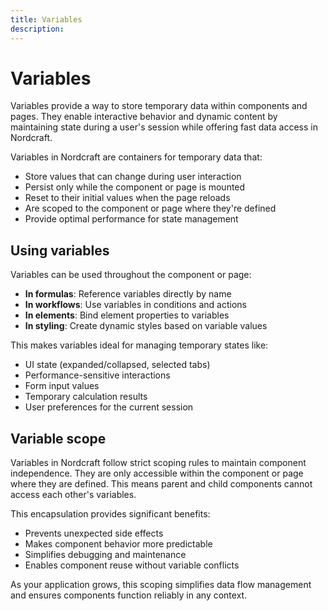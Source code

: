 ```yaml
---
title: Variables
description:
---
```


# Variables
Variables provide a way to store temporary data within components and pages. They enable interactive behavior and dynamic content by maintaining state during a user's session while offering fast data access in Nordcraft.

Variables in Nordcraft are containers for temporary data that:
- Store values that can change during user interaction
- Persist only while the component or page is mounted
- Reset to their initial values when the page reloads
- Are scoped to the component or page where they're defined
- Provide optimal performance for state management

## Using variables
Variables can be used throughout the component or page:
- **In formulas**: Reference variables directly by name
- **In workflows**: Use variables in conditions and actions
- **In elements**: Bind element properties to variables
- **In styling**: Create dynamic styles based on variable values

This makes variables ideal for managing temporary states like:
- UI state (expanded/collapsed, selected tabs)
- Performance-sensitive interactions
- Form input values
- Temporary calculation results
- User preferences for the current session

## Variable scope
Variables in Nordcraft follow strict scoping rules to maintain component independence. They are only accessible within the component or page where they are defined. This means parent and child components cannot access each other's variables.

This encapsulation provides significant benefits:
- Prevents unexpected side effects
- Makes component behavior more predictable
- Simplifies debugging and maintenance
- Enables component reuse without variable conflicts

As your application grows, this scoping simplifies data flow management and ensures components function reliably in any context.